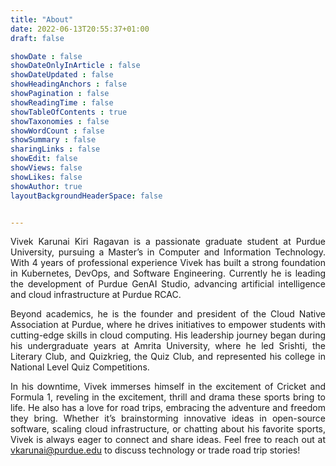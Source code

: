 ```yaml
---
title: "About"
date: 2022-06-13T20:55:37+01:00
draft: false

showDate : false
showDateOnlyInArticle : false
showDateUpdated : false
showHeadingAnchors : false
showPagination : false
showReadingTime : false
showTableOfContents : true
showTaxonomies : false 
showWordCount : false
showSummary : false
sharingLinks : false
showEdit: false
showViews: false
showLikes: false
showAuthor: true
layoutBackgroundHeaderSpace: false


---
```

<div style="text-align: justify;">
Vivek Karunai Kiri Ragavan is a passionate graduate student at Purdue University, pursuing a Master’s in Computer and Information Technology. With 4 years of professional experience Vivek has built a strong foundation in Kubernetes, DevOps, and Software Engineering. Currently he is leading the development of Purdue GenAI Studio, advancing artificial intelligence and cloud infrastructure at Purdue RCAC.

Beyond academics, he is the founder and president of the Cloud Native Association at Purdue, where he drives initiatives to empower students with cutting-edge skills in cloud computing. His leadership journey began during his undergraduate years at Amrita University, where he led Srishti, the Literary Club, and Quizkrieg, the Quiz Club, and represented his college in National Level Quiz Competitions.

In his downtime, Vivek immerses himself in the excitement of Cricket and Formula 1, reveling in the excitement, thrill and drama these sports bring to life. He also has a love for road trips, embracing the adventure and freedom they bring. Whether it’s brainstorming innovative ideas in open-source software, scaling cloud infrastructure, or chatting about his favorite sports, Vivek is always eager to connect and share ideas. Feel free to reach out at vkarunai@purdue.edu to discuss technology or trade road trip stories!
</div>